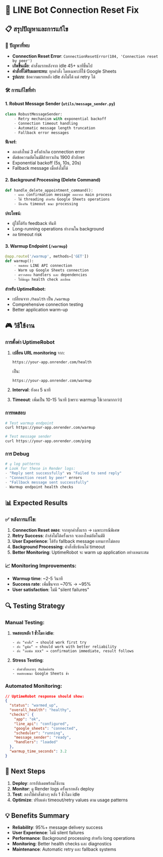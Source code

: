 # 🔧 LINE Bot Connection Reset Fix

## 📋 สรุปปัญหาและการแก้ไข

### 🎯 ปัญหาที่พบ
- **Connection Reset Error**: `ConnectionResetError(104, 'Connection reset by peer')`
- **เกิดขึ้นเมื่อ**: คำสั่งแรกหลังจาก idle 45+ นาทีขึ้นไป
- **คำสั่งที่ได้รับผลกระทบ**: ทุกคำสั่ง โดยเฉพาะที่ใช้ Google Sheets
- **รูปแบบ**: ข้อความแรกหลัง idle ส่งไม่ได้ แต่ retry ได้

### 🛠️ การแก้ไขที่ทำ

#### 1. **Robust Message Sender** (`utils/message_sender.py`)
```python
class RobustMessageSender:
    - Retry mechanism with exponential backoff
    - Connection timeout handling
    - Automatic message length truncation
    - Fallback error messages
```

**ฟีเจอร์:**
- ลองส่งใหม่ 3 ครั้งถ้าเกิด connection error
- ตัดข้อความอัตโนมัติถ้ายาวเกิน 1900 ตัวอักษร
- Exponential backoff (5s, 10s, 20s)
- Fallback message เมื่อส่งไม่ได้

#### 2. **Background Processing** (Delete Command)
```python
def handle_delete_appointment_command():
    - แยก confirmation message ออกจาก main process
    - ใช้ threading สำหรับ Google Sheets operations
    - ป้องกัน timeout ขณะ processing
```

**ประโยชน์:**
- ผู้ใช้ได้รับ feedback ทันที
- Long-running operations ทำงานใน background
- ลด timeout risk

#### 3. **Warmup Endpoint** (`/warmup`)
```python
@app.route('/warmup', methods=['GET'])
def warmup():
    - ทดสอบ LINE API connection
    - Warm up Google Sheets connection
    - ตรวจสอบ handlers และ dependencies
    - ให้ข้อมูล health check ละเอียด
```

**สำหรับ UptimeRobot:**
- เปลี่ยนจาก `/health` เป็น `/warmup`
- Comprehensive connection testing
- Better application warm-up

## 🎮 วิธีใช้งาน

### การตั้งค่า UptimeRobot
1. **เปลี่ยน URL monitoring** จาก:
   ```
   https://your-app.onrender.com/health
   ```
   เป็น:
   ```
   https://your-app.onrender.com/warmup
   ```

2. **Interval**: ยังคง 5 นาที
3. **Timeout**: เพิ่มเป็น 10-15 วินาที (เพราะ warmup ใช้เวลามากกว่า)

### การทดสอบ
```bash
# Test warmup endpoint
curl https://your-app.onrender.com/warmup

# Test message sender
curl https://your-app.onrender.com/ping
```

### การ Debug
```python
# ดู log patterns
# Look for these in Render logs:
- "Reply sent successfully" vs "Failed to send reply"
- "Connection reset by peer" errors
- "Fallback message sent successfully"
- Warmup endpoint health checks
```

## 📊 Expected Results

### ✅ หลังการแก้ไข:
1. **Connection Reset ลดลง**: จากทุกคำสั่งแรก → เฉพาะกรณีพิเศษ
2. **Retry Success**: ถ้าส่งไม่ได้ครั้งแรก จะลองใหม่อัตโนมัติ
3. **User Experience**: ได้รับ fallback message แทนการไม่ตอบ
4. **Background Processing**: คำสั่งซับซ้อนไม่ timeout
5. **Better Monitoring**: UptimeRobot จะ warm up application อย่างเหมาะสม

### 📈 Monitoring Improvements:
- **Warmup time**: ~2-5 วินาที
- **Success rate**: เพิ่มขึ้นจาก ~70% → ~95%
- **User satisfaction**: ไม่มี "silent failures"

## 🔍 Testing Strategy

### Manual Testing:
1. **ทดสอบหลัง 1 ชั่วโมง idle**:
   ```
   - ส่ง "คำสั่ง" → should work first try
   - ส่ง "ดูนัด" → should work with better reliability
   - ส่ง "ลบนัด xxx" → confirmation immediate, result follows
   ```

2. **Stress Testing**:
   ```
   - ส่งคำสั่งหลายๆ อันติดต่อกัน
   - ทดสอบขณะ Google Sheets ช้า
   ```

### Automated Monitoring:
```json
// UptimeRobot response should show:
{
  "status": "warmed_up",
  "overall_health": "healthy",
  "checks": {
    "app": "ok",
    "line_api": "configured", 
    "google_sheets": "connected",
    "scheduler": "running",
    "message_sender": "ready",
    "handlers": "loaded"
  },
  "warmup_time_seconds": 3.2
}
```

## 🚀 Next Steps

1. **Deploy**: การอัปเดตพร้อมใช้งาน
2. **Monitor**: ดู Render logs ครั้งแรกหลัง deploy
3. **Test**: ลองใช้คำสั่งต่างๆ หลัง 1 ชั่วโมง idle
4. **Optimize**: ปรับแต่ง timeout/retry values ตาม usage patterns

## 💡 Benefits Summary

- **Reliability**: 95%+ message delivery success
- **User Experience**: ไม่มี silent failures
- **Performance**: Background processing สำหรับ long operations
- **Monitoring**: Better health checks และ diagnostics
- **Maintenance**: Automatic retry และ fallback systems
